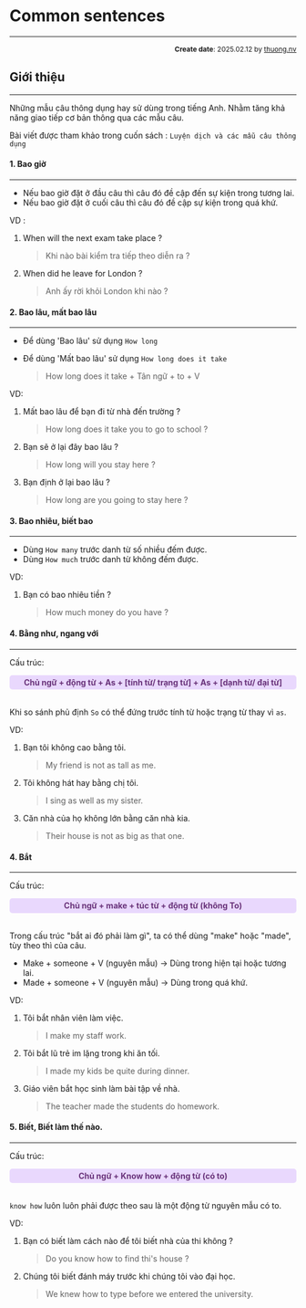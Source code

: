 #  Common sentences
---
<p style="text-align: right; font-size:12px;">
<b>Create date</b>: 2025.02.12 by <a href="#">thuong.nv</a>
</p>

## Giới thiệu 
---
Những mẫu câu thông dụng hay sử dùng trong tiếng Anh. Nhằm tăng khả năng giao tiếp cơ bản thông qua các mẫu câu.

Bài viết được tham khảo trong cuốn sách : `Luyện dịch và các mẫu câu thông dụng`

#### 1. Bao giờ
---

* Nếu bao giờ đặt ở đầu câu thì câu đó đề cập đến sự kiện trong tương lai.
* Nếu bao giờ đặt ở cuối câu thì câu đó đề cập sự kiện trong quá khứ.


VD :

1. When will the next exam take place ? 
    > Khi nào bài kiểm tra tiếp theo diễn ra ?

1. When did he leave for London ?
    > Anh ấy rời khỏi London khi nào ?

#### 2. Bao lâu, mất bao lâu
---

* Để dùng 'Bao lâu' sử dụng `How long`

* Để dùng 'Mất bao lâu' sử dụng `How long does it take`
    > How long does it take + Tân ngữ + to + V


VD:

1. Mất bao lâu để bạn đi từ nhà đến trường ?
    > How long does it take you to go to school ?

2. Bạn sẽ ở lại đây bao lâu ?
    > How long will you stay here ?

3. Bạn định ở lại bao lâu ?
    > How long are you going to stay here ?

#### 3. Bao nhiêu, biết bao
---

* Dùng `How many` trước danh từ số nhiều đếm được.
* Dùng `How much` trước danh từ không đếm được.

VD:

1. Bạn có bao nhiêu tiền ?

    > How much money do you have ?

#### 4. Bằng như, ngang với
---

Cấu trúc:

<div class="warning" style='padding:0.3em; border-radius: 5px; background-color:#E9D8FD; color:#69337A'>
    <span>
        <p style='text-align: center; padding : 0px; margin: 0px;    font-weight: bold;'>
            Chủ ngữ + động từ + As + [tính từ/ trạng từ] + As + [dạnh từ/ đại từ]
        </p>
    </span>
</div>
</br>

Khi so sánh phủ định `So` có thể đứng trước tính từ hoặc trạng từ thay vì `as`.

VD:

1. Bạn tôi không cao bằng tôi.
    > My friend is not as tall as me.

2. Tôi không hát hay bằng chị tôi.
    > I sing as well as my sister.

3. Căn nhà của họ không lớn bằng căn nhà kia.
    > Their house is not as big as that one.

#### 4. Bắt
---

Cấu trúc:

<div class="warning" style='padding:0.3em; border-radius: 5px; background-color:#E9D8FD; color:#69337A'>
    <span>
        <p style='text-align: center; padding : 0px; margin: 0px;    font-weight: bold;'>
            Chủ ngữ + make + túc từ  + động từ (không To)
        </p>
    </span>
</div>
</br>

Trong cấu trúc "bắt ai đó phải làm gì", ta có thể dùng "make" hoặc "made", tùy theo thì của câu.
* Make + someone + V (nguyên mẫu) → Dùng trong hiện tại hoặc tương lai.
* Made + someone + V (nguyên mẫu) → Dùng trong quá khứ.


VD:

1. Tôi bắt nhân viên làm việc.
    > I make my staff work.

2. Tôi bắt lũ trẻ im lặng trong khi ăn tối.
    > I made my kids be quite during dinner.

3. Giáo viên bắt học sinh làm bài tập về nhà.
    > The teacher made the students do homework.

#### 5. Biết, Biết làm thế nào.
---

Cấu trúc:

<div class="warning" style='padding:0.3em; border-radius: 5px; background-color:#E9D8FD; color:#69337A'>
    <span>
        <p style='text-align: center; padding : 0px; margin: 0px;    font-weight: bold;'>
            Chủ ngữ + Know how + động từ (có to)
        </p>
    </span>
</div>
</br>

`know how` luôn luôn phải được theo sau là một động từ nguyên mẫu có to.

VD:

1. Bạn có biết làm cách nào để tôi biết nhà của thi không ?
    > Do you know how to find thi's house ?

2. Chúng tôi biết đánh máy trước khi chúng tôi vào đại học.
    > We knew how to type before we entered the university.








